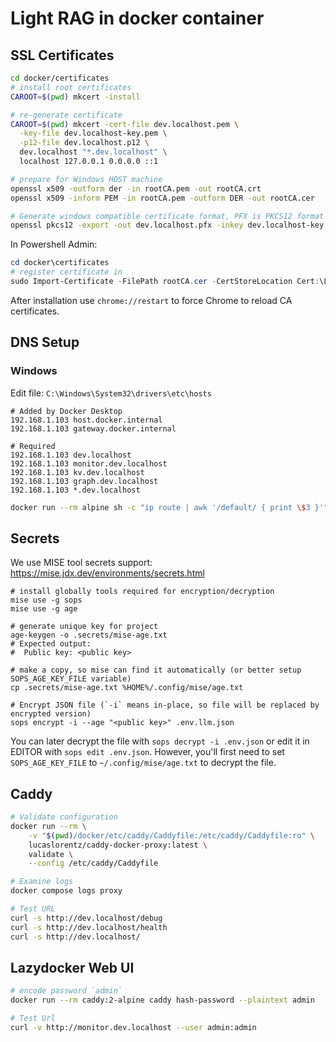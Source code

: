 # Light RAG in docker container

## SSL Certificates

```bash
cd docker/certificates
# install root certificates
CAROOT=$(pwd) mkcert -install

# re-generate certificate 
CAROOT=$(pwd) mkcert -cert-file dev.localhost.pem \
  -key-file dev.localhost-key.pem \
  -p12-file dev.localhost.p12 \
  dev.localhost "*.dev.localhost" \
  localhost 127.0.0.1 0.0.0.0 ::1

# prepare for Windows HOST machine
openssl x509 -outform der -in rootCA.pem -out rootCA.crt
openssl x509 -inform PEM -in rootCA.pem -outform DER -out rootCA.cer

# Generate windows compatible certificate format, PFX is PKCS12 format
openssl pkcs12 -export -out dev.localhost.pfx -inkey dev.localhost-key.pem -in dev.localhost.pem -certfile rootCA.pem -passout "pass:"
```

In Powershell Admin:

```powershell
cd docker\certificates
# register certificate in 
sudo Import-Certificate -FilePath rootCA.cer -CertStoreLocation Cert:\LocalMachine\Root
```

After installation use `chrome://restart` to force Chrome to reload CA certificates.

## DNS Setup

### Windows

Edit file: `C:\Windows\System32\drivers\etc\hosts` 
```
# Added by Docker Desktop
192.168.1.103 host.docker.internal
192.168.1.103 gateway.docker.internal

# Required
192.168.1.103 dev.localhost
192.168.1.103 monitor.dev.localhost
192.168.1.103 kv.dev.localhost
192.168.1.103 graph.dev.localhost
192.168.1.103 *.dev.localhost
```

```bash
docker run --rm alpine sh -c "ip route | awk '/default/ { print \$3 }'"
```

## Secrets

We use MISE tool secrets support: https://mise.jdx.dev/environments/secrets.html

```shell
# install globally tools required for encryption/decryption
mise use -g sops
mise use -g age

# generate unique key for project
age-keygen -o .secrets/mise-age.txt
# Expected output:
#  Public key: <public key>

# make a copy, so mise can find it automatically (or better setup SOPS_AGE_KEY_FILE variable)
cp .secrets/mise-age.txt %HOME%/.config/mise/age.txt

# Encrypt JSON file (`-i` means in-place, so file will be replaced by encrypted version)
sops encrypt -i --age "<public key>" .env.llm.json
```

You can later decrypt the file with `sops decrypt -i .env.json` or edit it in EDITOR with `sops edit .env.json`. However, you'll first need to set `SOPS_AGE_KEY_FILE` to `~/.config/mise/age.txt` to decrypt the file.

## Caddy

```bash
# Validate configuration
docker run --rm \
    -v "$(pwd)/docker/etc/caddy/Caddyfile:/etc/caddy/Caddyfile:ro" \
    lucaslorentz/caddy-docker-proxy:latest \
    validate \
    --config /etc/caddy/Caddyfile

# Examine logs
docker compose logs proxy

# Test URL
curl -s http://dev.localhost/debug
curl -s http://dev.localhost/health
curl -s http://dev.localhost/
```

## Lazydocker Web UI

```bash
# encode password `admin`
docker run --rm caddy:2-alpine caddy hash-password --plaintext admin

# Test Url
curl -v http://monitor.dev.localhost --user admin:admin
 ```
